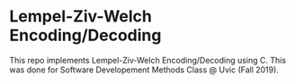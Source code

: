 # Lempel-Ziv-Welch Encoding/Decoding

This repo implements Lempel-Ziv-Welch Encoding/Decoding using C. This was done for Software Developement Methods Class @ Uvic (Fall 2019). 

